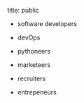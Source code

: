 title: public

<ul class="pt-5 row justify-content-center">
<li>
    <p>software developers</p>
</li>
<li>
    <p>devOps</p>
</li>
<li>
    <p>pythoneers</p>
</li>
<li>
    <p>marketeers</p>
</li>
<li>
    <p>recruiters</p>
</li>
<li>
    <p>entrepeneurs</p>
</li>
</ul>
